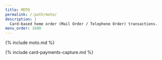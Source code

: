 ```yaml
---
title: MOTO
permalink: /:path/moto/
description: |
  Card-based home order (Mail Order / Telephone Order) transactions.
menu_order: 1600
---
```


{% include moto.md %}

{% include card-payments-capture.md %}
